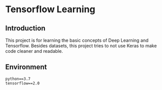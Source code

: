 # Tensorflow Learning

## Introduction

This project is for learning the basic concepts of Deep Learning and Tensorflow. Besides datasets, this project tries to not use Keras to make code cleaner and readable.

## Environment

```
python==3.7
tensorflow==2.0
```